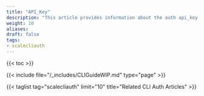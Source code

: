 ```yaml
---
title: "API_Key"
description: "This article provides information about the auth api_key namespace in the TrueNAS CLI Shell. Includes command syntax and common commands."
weight: 10
aliases:
draft: false
tags:
- scalecliauth
---
```


{{< toc >}}

{{< include file="/_includes/CLIGuideWIP.md" type="page" >}}

{{< taglist tag="scalecliauth" limit="10" title="Related CLI Auth Articles" >}}